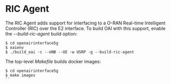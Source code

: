# RIC Agent #

The RIC Agent adds support for interfacing to a O-RAN Real-time Intelligent Controller (RIC) over the E2 interface. To build OAI with this support, enable the *--build-ric-agent* build option:

```shell
$ cd openairinterface5g
$ oaienv
$ ./build_oai -c --eNB --UE -w USRP -g --build-ric-agent
```

The top-level *Makefile* builds docker images:

```shell
$ cd openairinterface5g
$ make images
``
